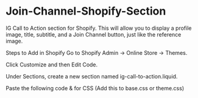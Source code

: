 # Join-Channel-Shopify-Section
IG Call to Action section for Shopify. This will allow you to display a profile image, title, subtitle, and a Join Channel button, just like the reference image.


Steps to Add in Shopify
Go to Shopify Admin → Online Store → Themes.

Click Customize and then Edit Code.

Under Sections, create a new section named ig-call-to-action.liquid.

Paste the following code & for CSS (Add this to base.css or theme.css)

